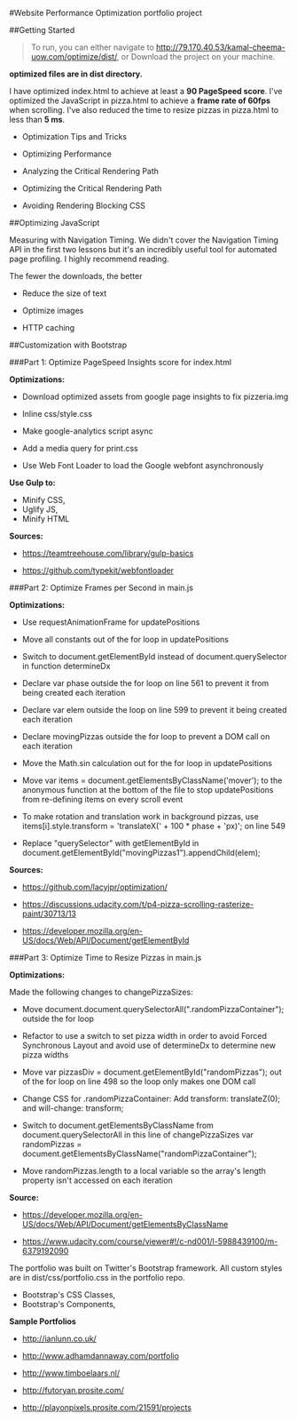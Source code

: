 #Website Performance Optimization portfolio project

##Getting Started
>To run, you can either navigate to http://79.170.40.53/kamal-cheema-uow.com/optimize/dist/, 
>or Download the project on your machine.

**optimized files are in dist directory.**

I have optimized index.html to achieve at least a **90 PageSpeed score**. I've optimized the JavaScript in pizza.html to achieve a **frame rate of 60fps** when scrolling. I've also reduced the time to resize pizzas in pizza.html to less than **5 ms**.

- Optimization Tips and Tricks

- Optimizing Performance

- Analyzing the Critical Rendering Path

- Optimizing the Critical Rendering Path

- Avoiding Rendering Blocking CSS

##Optimizing JavaScript

Measuring with Navigation Timing. We didn't cover the Navigation Timing API in the first two lessons but it's an incredibly useful tool for automated page profiling. I highly recommend reading.

The fewer the downloads, the better

- Reduce the size of text

- Optimize images

- HTTP caching

##Customization with Bootstrap



###Part 1: Optimize PageSpeed Insights score for index.html

**Optimizations:**

- Download optimized assets from google page insights to fix pizzeria.img

- Inline css/style.css

- Make google-analytics script async

- Add a media query for print.css

- Use Web Font Loader to load the Google webfont asynchronously

**Use Gulp to:**
- Minify CSS,
- Uglify JS,
- Minify HTML

**Sources:** 

- https://teamtreehouse.com/library/gulp-basics

- https://github.com/typekit/webfontloader

###Part 2: Optimize Frames per Second in main.js

**Optimizations:**

- Use requestAnimationFrame for updatePositions

- Move all constants out of the for loop in updatePositions

- Switch to document.getElementById instead of document.querySelector in function determineDx

- Declare var phase outside the for loop on line 561 to prevent it from being created each iteration

- Declare var elem outside the loop on line 599 to prevent it being created each iteration

- Declare movingPizzas outside the for loop to prevent a DOM call on each iteration

- Move the Math.sin calculation out for the for loop in updatePositions

- Move var items = document.getElementsByClassName('mover'); to the anonymous function at the bottom of the file to stop updatePositions from re-defining items on every scroll event

- To make rotation and translation work in background pizzas, use
     items[i].style.transform = 'translateX(' + 100 * phase + 'px)'; on line 549

- Replace "querySelector" with getElementById in document.getElementById("movingPizzas1").appendChild(elem);

**Sources:**

- https://github.com/lacyjpr/optimization/

- https://discussions.udacity.com/t/p4-pizza-scrolling-rasterize-paint/30713/13

- https://developer.mozilla.org/en-US/docs/Web/API/Document/getElementById

###Part 3: Optimize Time to Resize Pizzas in main.js

**Optimizations:**

Made the following changes to changePizzaSizes:

- Move document.document.querySelectorAll(".randomPizzaContainer"); outside the for loop

- Refactor to use a switch to set pizza width in order to avoid Forced Synchronous Layout and avoid use of determineDx to determine new pizza widths

- Move var pizzasDiv = document.getElementById("randomPizzas"); out of the for loop on line 498 so the loop only makes one DOM call

- Change CSS for .randomPizzaContainer: Add transform: translateZ(0); and will-change: transform;

- Switch to document.getElementsByClassName from document.querySelectorAll in this line of changePizzaSizes var randomPizzas = document.getElementsByClassName("randomPizzaContainer");

- Move randomPizzas.length to a local variable so the array's length property isn't accessed on each iteration

**Source:**

- https://developer.mozilla.org/en-US/docs/Web/API/Document/getElementsByClassName
 
- https://www.udacity.com/course/viewer#!/c-nd001/l-5988439100/m-6379192090

The portfolio was built on Twitter's Bootstrap framework. All custom styles are in dist/css/portfolio.css in the portfolio repo.

- Bootstrap's CSS Classes,
- Bootstrap's Components,

**Sample Portfolios**


- http://ianlunn.co.uk/

- http://www.adhamdannaway.com/portfolio

- http://www.timboelaars.nl/

- http://futoryan.prosite.com/

- http://playonpixels.prosite.com/21591/projects
